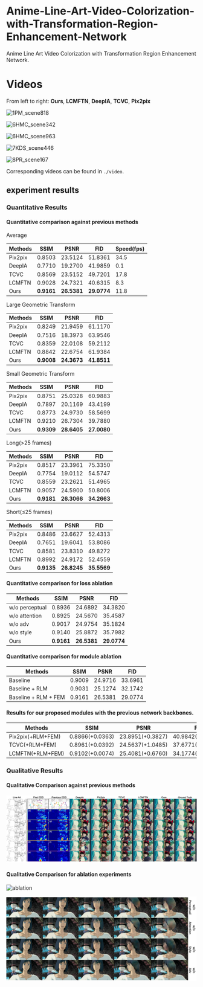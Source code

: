 # Anime-Line-Art-Video-Colorization-with-Transformation-Region-Enhancement-Network
Anime Line Art Video Colorization with Transformation Region Enhancement Network.

# Videos

From left to right: **Ours**, **LCMFTN**, **DeepIA**, **TCVC**, **Pix2pix**

![1PM_scene818](./gif/1PM_scene818.gif)

![6HMC_scene342](./gif/6HMC_scene342.gif)

![6HMC_scene963](./gif/6HMC_scene963.gif)

![7KDS_scene446](./gif/7KDS_scene446.gif)

![8PR_scene167](./gif/8PR_scene167.gif)

Corresponding videos can be found in `./video`.

## experiment results

### Quantitative Results

#### Quantitative comparison against previous methods

Average

| Methods | SSIM       | PSNR        | FID         | Speed(fps) |
| ------- | ---------- | ----------- | ----------- | ---------- |
| Pix2pix | 0.8503     | 23.5124     | 51.8361     | 34.5       |
| DeepIA  | 0.7710     | 19.2700     | 41.9859     | 0.1        |
| TCVC    | 0.8569     | 23.5152     | 49.7201     | 17.8       |
| LCMFTN  | 0.9028     | 24.7321     | 40.6315     | 8.3        |
| Ours    | **0.9161** | **26.5381** | **29.0774** | 11.8       |

Large Geometric Transform

| Methods | SSIM       | PSNR        | FID         |
| ------- | ---------- | ----------- | ----------- |
| Pix2pix | 0.8249     | 21.9459     | 61.1170     |
| DeepIA  | 0.7516     | 18.3973     | 63.9546     |
| TCVC    | 0.8359     | 22.0108     | 59.2112     |
| LCMFTN  | 0.8842     | 22.6754     | 61.9384     |
| Ours    | **0.9008** | **24.3673** | **41.8511** |

Small Geometric Transform

| Methods | SSIM       | PSNR        | FID         |
| ------- | ---------- | ----------- | ----------- |
| Pix2pix | 0.8751     | 25.0328     | 60.9883     |
| DeepIA  | 0.7897     | 20.1169     | 43.4199     |
| TCVC    | 0.8773     | 24.9730     | 58.5699     |
| LCMFTN  | 0.9210     | 26.7304     | 39.7880     |
| Ours    | **0.9309** | **28.6405** | **27.0080** |

Long(>25 frames)

| Methods | SSIM       | PSNR        | FID         |
| ------- | ---------- | ----------- | ----------- |
| Pix2pix | 0.8517     | 23.3961     | 75.3350     |
| DeepIA  | 0.7754     | 19.0112     | 54.5747     |
| TCVC    | 0.8559     | 23.2621     | 51.4965     |
| LCMFTN  | 0.9057     | 24.5900     | 50.8006     |
| Ours    | **0.9181** | **26.3066** | **34.2663** |

Short(≤25 frames)

| Methods | SSIM       | PSNR        | FID         |
| ------- | ---------- | ----------- | ----------- |
| Pix2pix | 0.8486     | 23.6627     | 52.4313     |
| DeepIA  | 0.7651     | 19.6041     | 53.8086     |
| TCVC    | 0.8581     | 23.8310     | 49.8272     |
| LCMFTN  | 0.8992     | 24.9172     | 52.4559     |
| Ours    | **0.9135** | **26.8245** | **35.5569** |

#### Quantitative comparison for loss ablation

| Methods        | SSIM       | PSNR        | FID         |
| -------------- | ---------- | ----------- | ----------- |
| w/o perceptual | 0.8936     | 24.6892     | 34.3820     |
| w/o attention  | 0.8925     | 24.5670     | 35.4587     |
| w/o adv        | 0.9017     | 24.9754     | 35.1824     |
| w/o style      | 0.9140     | 25.8872     | 35.7982     |
| Ours           | **0.9161** | **26.5381** | **29.0774** |

#### Quantitative comparison for module ablation

| Methods              | SSIM   | PSNR    | FID     |
| -------------------- | ------ | ------- | ------- |
| Baseline             | 0.9009 | 24.9716 | 33.6961 |
| Baseline + RLM       | 0.9031 | 25.1274 | 32.1742 |
| Baseline + RLM + FEM | 0.9161 | 26.5381 | 29.0774 |

#### Results for our proposed modules with the previous network backbones.

| Methods           | SSIM            | PSNR             | FID               |
| ----------------- | --------------- | ---------------- | ----------------- |
| Pix2pix(+RLM+FEM) | 0.8866(+0.0363) | 23.8951(+0.3827) | 40.9842(-10.8519) |
| TCVC(+RLM+FEM)    | 0.8961(+0.0392) | 24.5637(+1.0485) | 37.6771(-12.0430) |
| LCMFTN(+RLM+FEM)  | 0.9102(+0.0074) | 25.4081(+0.6760) | 34.1774(-6.4541)  |

### Qualitative Results

#### Qualitative Comparison against previous methods

![Presentation](./image/Presentation.jpg)

#### Qualitative Comparison for ablation experiments

![ablation](./image/ablation.png)

![loss_ablation](./image/loss_ablation.jpg)


